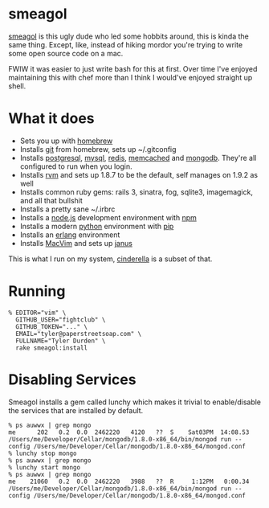 smeagol
=======

[smeagol][smeagol] is this ugly dude who led some hobbits around, this is kinda the same thing.  Except, like, instead of hiking mordor you're trying to write some open source code on a mac.

FWIW it was easier to just write bash for this at first.  Over time I've enjoyed maintaining this with chef more than I think I would've enjoyed straight up shell.

What it does
============

* Sets you up with [homebrew]
* Installs [git] from homebrew, sets up ~/.gitconfig
* Installs [postgresql], [mysql], [redis], [memcached] and [mongodb].  They're all configured to run when you login.
* Installs [rvm] and sets up 1.8.7 to be the default, self manages on 1.9.2 as well
* Installs common ruby gems: rails 3, sinatra, fog, sqlite3, imagemagick, and all that bullshit
* Installs a pretty sane ~/.irbrc
* Installs a [node.js] development environment with [npm]
* Installs a modern [python] environment with [pip]
* Installs an [erlang] environment
* Installs [MacVim] and sets up [janus]

This is what I run on my system, [cinderella][cinderella] is a subset of that.

Running
=======

    % EDITOR="vim" \
      GITHUB_USER="fightclub" \
      GITHUB_TOKEN="..." \
      EMAIL="tyler@paperstreetsoap.com" \
      FULLNAME="Tyler Durden" \
      rake smeagol:install

Disabling Services
==================

Smeagol installs a gem called lunchy which makes it trivial to
enable/disable the services that are installed by default.

    % ps auwwx | grep mongo
    me      202   0.2  0.0  2462220   4120   ??  S    Sat03PM  14:08.53 /Users/me/Developer/Cellar/mongodb/1.8.0-x86_64/bin/mongod run --config /Users/me/Developer/Cellar/mongodb/1.8.0-x86_64/mongod.conf
    % lunchy stop mongo
    % ps auwwx | grep mongo
    % lunchy start mongo
    % ps auwwx | grep mongo
    me    21060   0.2  0.0  2462220   3988   ??  R     1:12PM   0:00.34 /Users/me/Developer/Cellar/mongodb/1.8.0-x86_64/bin/mongod run --config /Users/me/Developer/Cellar/mongodb/1.8.0-x86_64/mongod.conf

[git]: http://git-scm.com/
[rvm]: http://rvm.beginrescueend.com
[npm]: http://npmjs.org/
[pip]: http://pypi.python.org/pypi/pip
[mysql]: http://www.mysql.com/
[redis]: http://code.google.com/p/redis/
[janus]: http://github.com/carlhuda/janus
[MacVim]: http://code.google.com/p/macvim/
[erlang]: http://www.erlang.org/
[python]: http://www.python.org
[mongodb]: http://www.mongodb.org/
[node.js]: http://nodejs.org
[smeagol]: http://en.wikipedia.org/wiki/Gollum
[homebrew]: http://github.com/mxcl/homebrew
[memcached]: http://memcached.org/
[cinderella]: http://ciderapp.org
[postgresql]: http://www.postgresql.org/
